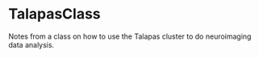 # TalapasClass
Notes from a class on how to use the Talapas cluster to do neuroimaging data analysis.
